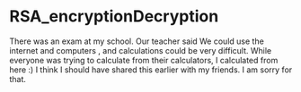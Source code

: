 # RSA_encryptionDecryption
There was an exam at my school. Our teacher said We could use the internet and computers , and calculations could be very difficult. While everyone was trying to calculate from their calculators, I calculated from here :) I think I should have shared this earlier with my friends. I am sorry for that.
